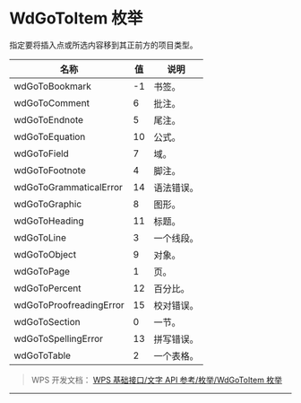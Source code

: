 # WdGoToItem 枚举

指定要将插入点或所选内容移到其正前方的项目类型。

| 名称                    | 值  | 说明       |
|-------------------------|-----|------------|
| wdGoToBookmark          | -1  | 书签。     |
| wdGoToComment           | 6   | 批注。     |
| wdGoToEndnote           | 5   | 尾注。     |
| wdGoToEquation          | 10  | 公式。     |
| wdGoToField             | 7   | 域。       |
| wdGoToFootnote          | 4   | 脚注。     |
| wdGoToGrammaticalError  | 14  | 语法错误。 |
| wdGoToGraphic           | 8   | 图形。     |
| wdGoToHeading           | 11  | 标题。     |
| wdGoToLine              | 3   | 一个线段。 |
| wdGoToObject            | 9   | 对象。     |
| wdGoToPage              | 1   | 页。       |
| wdGoToPercent           | 12  | 百分比。   |
| wdGoToProofreadingError | 15  | 校对错误。 |
| wdGoToSection           | 0   | 一节。     |
| wdGoToSpellingError     | 13  | 拼写错误。 |
| wdGoToTable             | 2   | 一个表格。 |

> WPS 开发文档： [WPS 基础接口/文字 API 参考/枚举/WdGoToItem 枚举](https://qn.cache.wpscdn.cn/encs/doc/office_v19/topics/WPS%20%E5%9F%BA%E7%A1%80%E6%8E%A5%E5%8F%A3/%E6%96%87%E5%AD%97%20API%20%E5%8F%82%E8%80%83/%E6%9E%9A%E4%B8%BE/WdGoToItem%20%E6%9E%9A%E4%B8%BE.html)

------------------------------------------------------------------------
